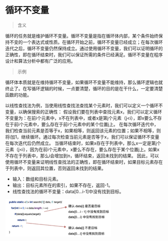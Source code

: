 # 循环不变量

> 含义

循环的任务就是维护循环不变量。循环不变量是指在循环体内部，某个条件始终保持不变的一个表达式或性质。在循环开始之前，循环不变量已经成立；在每次循环迭代之后，循环不变量仍然保持成立。通过使用循环不变量，我们可以证明循环的正确性，即在循环结束时，我们可以保证所需的条件已经满足。循环不变量在程序设计和算法分析中都有广泛的应用。

> 示例

循环体本质就是在维持循环不变量，如果循环不变量不能维持，那么循环逻辑也就终止了。在写循环逻辑的时候，一点要清楚，循环的目的是在干什么，一定要清楚函数的功能。

以线性查找法为例，当使用线性查找法查找某个元素时，我们可以定义一个循环不变量，以确保搜索的正确性：
假设我们要在列表中查找元素x，我们可以定义循环不变量为：在前i个元素中，x不在列表中，或者x是第j个元素（j<i），即x要么不存在于前i个元素中，要么存在于前i个元素中的某个位置j上。
在每次循环迭代中，我们检查当前元素是否等于x，如果相等，则返回该元素的位置；如果不相等，则将i加1，继续循环。通过每次检查当前元素是否等于x，我们可以保证循环不变量在每次迭代后仍然成立。
当循环结束时，如果x存在于列表中，那么x一定是第j个元素（j<i），因为在前i个元素中，x要么不存在，要么存在于某个位置j上。如果x不存在于列表中，那么i会增加到n，循环结束，返回未找到的结果。
因此，可以使用循环不变量来证明线性查找法的正确性，即在循环结束时，如果目标元素存在于列表中，则返回其位置，否则返回未找到的结果。

* 输入：数组和目标元素。
* 输出：目标元素所在的索引，如果不存在，返回-1。
* 线性查找法的循环不变量：data[0...i-1]中没有找到目标。

<img src="./photo/loop_invariant.jpg" style="zoom: 33%;" />




